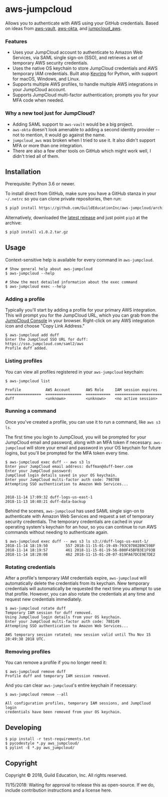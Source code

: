 # aws-jumpcloud

Allows you to authenticate with AWS using your GitHub credentials. Based on ideas from [aws-vault](https://github.com/99designs/aws-vault), [aws-okta](https://github.com/segmentio/aws-okta/), and [jumpcloud_aws](https://github.com/synaptic-cl/jumpcloud_aws).

### Features

* Uses your JumpCloud account to authenticate to Amazon Web Services, via SAML single sign-on (SSO), and retrieves a set of temporary AWS security credentials.
* Uses the native OS keychain to store JumpCloud credentials and AWS temporary IAM credentials. Built atop [Keyring](https://pypi.org/project/keyring/) for Python, with support for macOS, Windows, and Linux.
* Supports multiple AWS profiles, to handle multiple AWS integrations in your JumpCloud account.
* Supports JumpCloud multi-factor authentication; prompts you for your MFA code when needed.

### Why a new tool just for JumpCloud?

* Adding SAML support to `aws-vault` would be a big project.
* `aws-okta` doesn't look amenable to adding a second identity provider -- not to mention, it would go against the name.
* `jumpcloud_aws` was broken when I tried to use it. It also didn't support MFA or more than one integration.
* There are also a few other tools on GitHub which might work well, I didn't tried all of them.


## Installation

Prerequisite: Python 3.6 or newer.

To install direct from GitHub, make sure you have a GitHub stanza in your `~/.netrc` so you can clone private repositories, then run:
```bash
$ pip3 install https://github.com/GuildEducationInc/aws-jumpcloud/archive/v1.0.2.tar.gz
```

Alternatively, downloaded the [latest release](https://github.com/GuildEducationInc/aws-jumpcloud/releases/latest) and just point `pip3` at the archive:
```bash
$ pip3 install v1.0.2.tar.gz
```


## Usage

Context-sensitive help is available for every command in `aws-jumpcloud`.

```
# Show general help about aws-jumpcloud
$ aws-jumpcloud --help

# Show the most detailed information about the exec command
$ aws-jumpcloud exec --help
```

### Adding a profile

Typically you'll start by adding a profile for your primary AWS integration. This will prompt you for the JumpCloud URL, which you can grab from the [JumpCloud Console](https://console.jumpcloud.com) in your browser. Right-click on any AWS integration icon and choose "Copy Link Address."

```
$ aws-jumpcloud add duff
Enter the JumpCloud SSO URL for duff: https://sso.jumpcloud.com/saml2/aws
Profile duff added.
```

### Listing profiles

You can view all profiles registered in your `aws-jumpcloud` keychain:

```
$ aws-jumpcloud list

Profile           AWS Account       AWS Role     IAM session expires    
================  ================  ===========  =====================
duff              <unknown>         <unknown>    <no active session>    
```

### Running a command

Once you've created a profile, you can use it to run a command, like `aws s3 ls`.

The first time you login to JumpCloud, you will be prompted for your JumpCloud email and password, along with an MFA token if necessary. `aws-jumpcloud` will store your email and password in your OS keychain for future logins, but you'll be prompted for the MFA token every time.

```
$ aws-jumpcloud exec duff -- aws s3 ls
Enter your JumpCloud email address: duffman@duff-beer.com
Enter your JumpCloud password: 
JumpCloud login details saved in your OS keychain.
Enter your JumpCloud multi-factor auth code: 798708
Attempting SSO authentication to Amazon Web Services...


2018-11-14 17:09:32 duff-logs-us-east-1
2018-11-13 10:40:21 duff-data-backup
```

Behind the scenes, `aws-jumpcloud` has used SAML single sign-on to authenticate with Amazon Web Services and request a set of temporary security credentials. The temporary credentials are cached in your operating system's keychain for an hour, so you can continue to run AWS commands without needing to authenticate again.

```
$ aws-jumpcloud exec duff -- aws s3 ls s3://duff-logs-us-east-1/
2018-11-14 18:19:50        557 2018-11-15-01-19-49-793C97002B9C598F
2018-11-14 18:19:57        461 2018-11-15-01-19-56-800F45BFB3E1F93B
2018-11-14 18:20:08        462 2018-11-15-01-20-07-819FA67DCE9E7DE2
```


### Rotating credentials

After a profile's temporary IAM credentials expire, `aws-jumpcloud` will automatically delete the credentials from its keychain. New temporary credentials will automatically be requested the next time you attempt to use that profile. However, you can also rotate the credentials at any time and request new credentials immediately.

```
$ aws-jumpcloud rotate duff
Temporary IAM session for duff removed.
Using JumpCloud login details from your OS keychain.
Enter your JumpCloud multi-factor auth code: 788149
Attempting SSO authentication to Amazon Web Services...

AWS temporary session rotated; new session valid until Thu Nov 15 20:49:38 2018 UTC.
```

### Removing profiles

You can remove a profile if you no longer need it:

```
$ aws-jumpcloud remove duff
Profile duff and temporary IAM session removed.
```

And you can clear `aws-jumpcloud`'s entire keychain if necessary:

```
$ aws-jumpcloud remove --all

All configuration profiles, temporary IAM sessions, and JumpCloud login
credentials have been removed from your OS keychain.
```


## Developing

```
$ pip install -r test-requirements.txt
$ pycodestyle *.py aws_jumpcloud/
$ pylint -E *.py aws_jumpcloud/
```

## Copyright

Copyright &copy; 2018, Guild Education, Inc. All rights reserved.

11/15/2018: Waiting for approval to release this as open-source. If we do, include contribution instructions and a license here.
